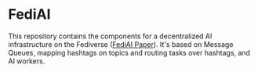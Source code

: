 # FediAI

This repository contains the components for a decentralized AI infrastructure on the Fediverse ([FediAI Paper](https://github.com/bluebbberry/FediAI/wiki/FediAI%E2%80%90Paper)).
It's based on Message Queues, mapping hashtags on topics and routing tasks over hashtags, and AI workers.

